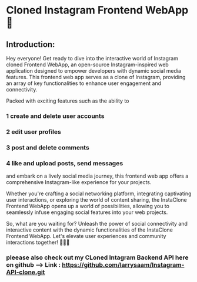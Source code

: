 # Cloned Instagram Frontend WebApp 🚀
  ## Introduction:
  Hey everyone! Get ready to dive into the interactive world of Instagram cloned Frontend WebApp, an open-source Instagram-inspired web application designed to empower developers with dynamic social media features. This frontend web app serves as a clone of Instagram, providing an array of key functionalities to enhance user engagement and connectivity.
  
  Packed with exciting features such as the ability to 
  ### 1 create and delete user accounts
  ### 2 edit user profiles
  ### 3 post and delete comments
  ### 4 like and upload posts, send messages
  and embark on a lively social media journey, this frontend web app offers a comprehensive Instagram-like experience for your projects.
  
  Whether you're crafting a social networking platform, integrating captivating user interactions, or exploring the world of content sharing, the InstaClone Frontend WebApp opens up a world of possibilities, allowing you to seamlessly infuse engaging social features into your web projects.
  
  So, what are you waiting for? Unleash the power of social connectivity and interactive content with the dynamic functionalities of the InstaClone Frontend WebApp. Let's elevate user experiences and community interactions together! 🌟📸🌐

  ### pleease also check out my CLoned Intagram Backend API here on github --> Link : https://github.com/larrysaam/Instagram-API-clone.git 
